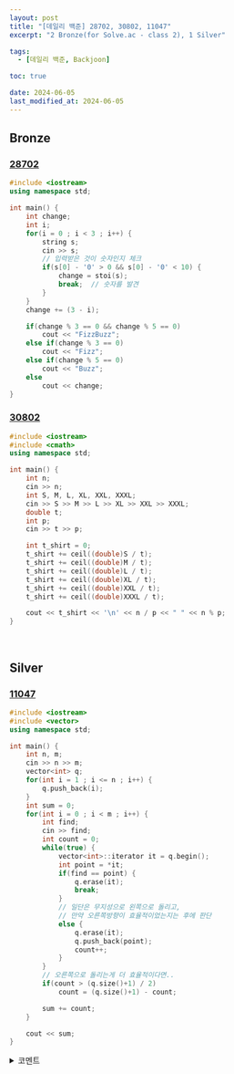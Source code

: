 ```yaml
---
layout: post
title: "[데일리 백준] 28702, 30802, 11047"
excerpt: "2 Bronze(for Solve.ac - class 2), 1 Silver"

tags:
  - [데일리 백준, Backjoon]

toc: true

date: 2024-06-05
last_modified_at: 2024-06-05
---
```

## Bronze
### [28702][def2]

```c++
#include <iostream>
using namespace std;

int main() {
    int change;
    int i;
    for(i = 0 ; i < 3 ; i++) {
        string s;
        cin >> s;
        // 입력받은 것이 숫자인지 체크
        if(s[0] - '0' > 0 && s[0] - '0' < 10) {
            change = stoi(s);
            break;  // 숫자를 발견
        }
    }
    change += (3 - i);

    if(change % 3 == 0 && change % 5 == 0)
        cout << "FizzBuzz";
    else if(change % 3 == 0)
        cout << "Fizz";
    else if(change % 5 == 0)
        cout << "Buzz";
    else
        cout << change;
}
```

### [30802][def3]

```c++
#include <iostream>
#include <cmath>
using namespace std;

int main() {
    int n;
    cin >> n;
    int S, M, L, XL, XXL, XXXL;
    cin >> S >> M >> L >> XL >> XXL >> XXXL;
    double t;
    int p;
    cin >> t >> p;

    int t_shirt = 0;
    t_shirt += ceil((double)S / t);
    t_shirt += ceil((double)M / t);
    t_shirt += ceil((double)L / t);
    t_shirt += ceil((double)XL / t);
    t_shirt += ceil((double)XXL / t);
    t_shirt += ceil((double)XXXL / t);

    cout << t_shirt << '\n' << n / p << " " << n % p;
}
```

<br>

## Silver
### [11047][def]

```c++
#include <iostream>
#include <vector>
using namespace std;

int main() {
    int n, m;
    cin >> n >> m;
    vector<int> q;
    for(int i = 1 ; i <= n ; i++) {
        q.push_back(i);
    }
    int sum = 0;
    for(int i = 0 ; i < m ; i++) {
        int find;
        cin >> find;
        int count = 0;
        while(true) {
            vector<int>::iterator it = q.begin();
            int point = *it;
            if(find == point) {
                q.erase(it);
                break;
            }
            // 일단은 무지성으로 왼쪽으로 돌리고,
            // 만약 오른쪽방향이 효율적이었는지는 후에 판단
            else {
                q.erase(it);
                q.push_back(point);
                count++;
            }
        }
        // 오른쪽으로 돌리는게 더 효율적이다면..
        if(count > (q.size()+1) / 2)
            count = (q.size()+1) - count;

        sum += count;
    }

    cout << sum;
}
```

<details>
<summary>코멘트</summary>
<div markdown="1">

- `erase(iterator)` 함수는 element 삭제 후  
iterator가 더 이상 유효하지 않은 데이터를 가리키게 되기 때문에,  
삭제한 다음의 데이터를 가리키는 iterator를 새로 return해준다.  

- `push` 함수가 실행된 후에는 iterator가 더 이상 유효하지 않게 될 수 있기 때문에,  
새로운 iterator 할당이 필요하다.  

</div>
</details>

[def]: https://www.acmicpc.net/problem/11047
[def2]: https://www.acmicpc.net/problem/28702
[def3]: https://www.acmicpc.net/problem/30802